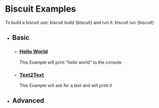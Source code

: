 # Biscuit Examples
To build a biscuit use:
biscuit build {biscuit}
and run it:
biscuit run {biscuit}
- ## Basic
    - ### [Hello World](./basic/hello-world/)
        This Example will print "hello world" to the console
    - ### [Text2Text](./basic/text2text/)
        This Example will ask for a text and will print it
- ## Advanced